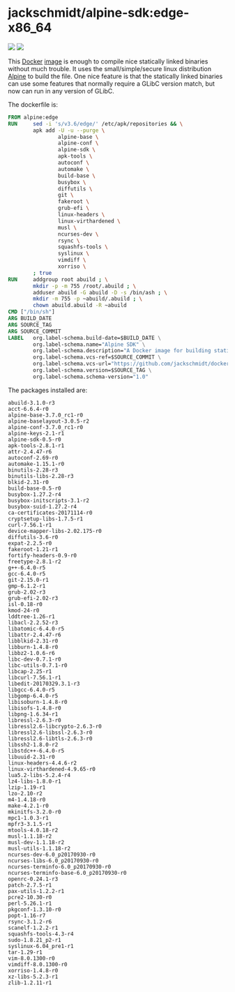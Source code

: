 # jackschmidt/alpine-sdk:edge-x86_64

[![](https://images.microbadger.com/badges/image/jackschmidt/alpine-sdk:edge-x86_64.svg)](https://microbadger.com/images/jackschmidt/alpine-sdk:edge-x86_64 "Get your own image badge on microbadger.com")
[![](https://images.microbadger.com/badges/commit/jackschmidt/alpine-sdk.svg)](https://microbadger.com/images/jackschmidt/alpine-sdk "Get your own commit badge on microbadger.com")

This [Docker](https://store.docker.com/search?offering=community&type=edition) [image](https://hub.docker.com/r/jackschmidt/alpine-sdk:edge-x86_64) is enough to compile nice statically linked binaries without much trouble. It uses the small/simple/secure linux distribution [Alpine](https://alpinelinux.org/) to build the file. One nice feature is that the statically linked binaries can use some features that normally require a GLibC version match, but now can run in any version of GLibC.

The dockerfile is:
```Dockerfile
FROM alpine:edge
RUN     sed -i 's/v3.6/edge/' /etc/apk/repositories && \
        apk add -U -u --purge \
                alpine-base \
                alpine-conf \
                alpine-sdk \
                apk-tools \
                autoconf \
                automake \
                build-base \
                busybox \
                diffutils \
                git \
                fakeroot \
                grub-efi \
                linux-headers \
                linux-virthardened \
                musl \
                ncurses-dev \
                rsync \
                squashfs-tools \
                syslinux \
                vimdiff \
                xorriso \
        ; true
RUN     addgroup root abuild ; \
        mkdir -p -m 755 /root/.abuild ; \
        adduser abuild -G abuild -D -s /bin/ash ; \
        mkdir -m 755 -p ~abuild/.abuild ; \
        chown abuild.abuild -R ~abuild
CMD ["/bin/sh"]
ARG BUILD_DATE
ARG SOURCE_TAG
ARG SOURCE_COMMIT
LABEL   org.label-schema.build-date=$BUILD_DATE \
        org.label-schema.name="Alpine SDK" \
        org.label-schema.description="A Docker image for building static binaries using Alpine SDK" \
        org.label-schema.vcs-ref=$SOURCE_COMMIT \
        org.label-schema.vcs-url="https://github.com/jackschmidt/docker-alpine-sdk" \
        org.label-schema.version=$SOURCE_TAG \
        org.label-schema.schema-version="1.0"

```

The packages installed are:
```
abuild-3.1.0-r3
acct-6.6.4-r0
alpine-base-3.7.0_rc1-r0
alpine-baselayout-3.0.5-r2
alpine-conf-3.7.0_rc1-r0
alpine-keys-2.1-r1
alpine-sdk-0.5-r0
apk-tools-2.8.1-r1
attr-2.4.47-r6
autoconf-2.69-r0
automake-1.15.1-r0
binutils-2.28-r3
binutils-libs-2.28-r3
blkid-2.31-r0
build-base-0.5-r0
busybox-1.27.2-r4
busybox-initscripts-3.1-r2
busybox-suid-1.27.2-r4
ca-certificates-20171114-r0
cryptsetup-libs-1.7.5-r1
curl-7.56.1-r1
device-mapper-libs-2.02.175-r0
diffutils-3.6-r0
expat-2.2.5-r0
fakeroot-1.21-r1
fortify-headers-0.9-r0
freetype-2.8.1-r2
g++-6.4.0-r5
gcc-6.4.0-r5
git-2.15.0-r1
gmp-6.1.2-r1
grub-2.02-r3
grub-efi-2.02-r3
isl-0.18-r0
kmod-24-r0
lddtree-1.26-r1
libacl-2.2.52-r3
libatomic-6.4.0-r5
libattr-2.4.47-r6
libblkid-2.31-r0
libburn-1.4.8-r0
libbz2-1.0.6-r6
libc-dev-0.7.1-r0
libc-utils-0.7.1-r0
libcap-2.25-r1
libcurl-7.56.1-r1
libedit-20170329.3.1-r3
libgcc-6.4.0-r5
libgomp-6.4.0-r5
libisoburn-1.4.8-r0
libisofs-1.4.8-r0
libpng-1.6.34-r1
libressl-2.6.3-r0
libressl2.6-libcrypto-2.6.3-r0
libressl2.6-libssl-2.6.3-r0
libressl2.6-libtls-2.6.3-r0
libssh2-1.8.0-r2
libstdc++-6.4.0-r5
libuuid-2.31-r0
linux-headers-4.4.6-r2
linux-virthardened-4.9.65-r0
lua5.2-libs-5.2.4-r4
lz4-libs-1.8.0-r1
lzip-1.19-r1
lzo-2.10-r2
m4-1.4.18-r0
make-4.2.1-r0
mkinitfs-3.2.0-r0
mpc1-1.0.3-r1
mpfr3-3.1.5-r1
mtools-4.0.18-r2
musl-1.1.18-r2
musl-dev-1.1.18-r2
musl-utils-1.1.18-r2
ncurses-dev-6.0_p20170930-r0
ncurses-libs-6.0_p20170930-r0
ncurses-terminfo-6.0_p20170930-r0
ncurses-terminfo-base-6.0_p20170930-r0
openrc-0.24.1-r3
patch-2.7.5-r1
pax-utils-1.2.2-r1
pcre2-10.30-r0
perl-5.26.1-r1
pkgconf-1.3.10-r0
popt-1.16-r7
rsync-3.1.2-r6
scanelf-1.2.2-r1
squashfs-tools-4.3-r4
sudo-1.8.21_p2-r1
syslinux-6.04_pre1-r1
tar-1.29-r1
vim-8.0.1300-r0
vimdiff-8.0.1300-r0
xorriso-1.4.8-r0
xz-libs-5.2.3-r1
zlib-1.2.11-r1
```
